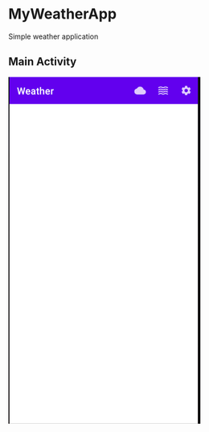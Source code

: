 # MyWeatherApp
Simple weather application

## Main Activity
![MainActivity](readmy_img/main_activity.png)